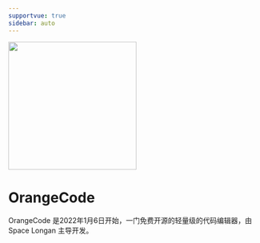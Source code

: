 ```yaml
---
supportvue: true
sidebar: auto
---
```


<img src="/orange-code-logo.svg" width = "256" height = "256"/>

# OrangeCode

OrangeCode 是2022年1月6日开始，一门免费开源的轻量级的代码编辑器，由 Space Longan 主导开发。




